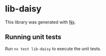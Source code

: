 # lib-daisy

This library was generated with [Nx](https://nx.dev).

## Running unit tests

Run `nx test lib-daisy` to execute the unit tests.

